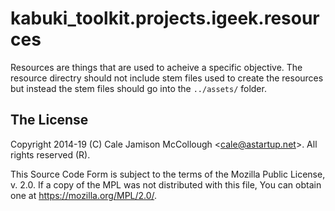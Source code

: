 # kabuki_toolkit.projects.igeek.resources

Resources are things that are used to acheive a specific objective. The resource directry should not include stem files used to create the resources but instead the stem files should go into the `../assets/` folder.

## The License

Copyright 2014-19 (C) Cale Jamison McCollough <<cale@astartup.net>>. All rights reserved (R).

This Source Code Form is subject to the terms of the Mozilla Public License, v. 2.0. If a copy of the MPL was not distributed with this file, You can obtain one at https://mozilla.org/MPL/2.0/.
